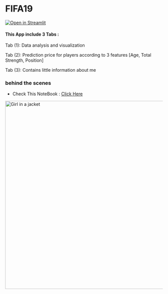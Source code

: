 # FIFA19
[![Open in Streamlit](https://static.streamlit.io/badges/streamlit_badge_black_white.svg)](https://abdelhamidadel-fifa19-fifa19-2x1jyv.streamlitapp.com/)

#### This App include 3 Tabs :
Tab (1): Data analysis and visualization

Tab (2): Prediction price for players according to 3 features [Age, Total Strength, Position]

Tab (3): Contains little information about me

### behind the scenes
- Check This NoteBook : <a href="https://github.com/AbdelhamidADel/FIFA19/blob/main/Fifa-19%20End%20to%20End.ipynb">Click Here </a>

<img src="https://preview.redd.it/pb7u6zns2tl11.jpg?auto=webp&s=06b371222d71f1b9c15c2f80e8162e28892f4d44" alt="Girl in a jacket" width="1000" height="600">
